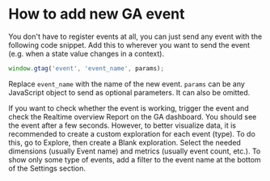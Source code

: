 # How to add new GA event

You don't have to register events at all, you can just send any event with the following code snippet. Add this to wherever you want to send the event (e.g. when a state value changes in a context).

```typescript
window.gtag('event', 'event_name', params);
```

Replace `event_name` with the name of the new event. `params` can be any JavaScript object to send as optional parameters. It can also be omitted.

If you want to check whether the event is working, trigger the event and check the Realtime overview Report on the GA dashboard. You should see the event after a few seconds. However, to better visualize data, it is recommended to create a custom exploration for each event (type). To do this, go to Explore, then create a Blank exploration. Select the needed dimensions (usually Event name) and metrics (usually event count, etc.). To show only some type of events, add a filter to the event name at the bottom of the Settings section.
